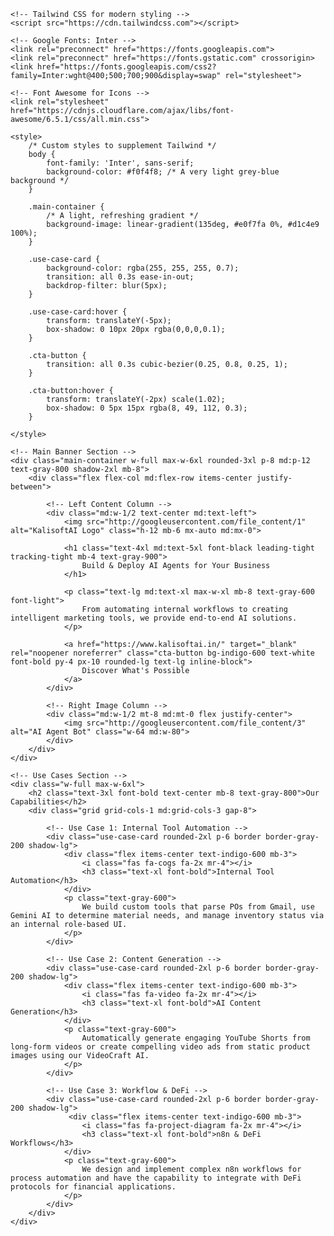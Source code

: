 <!DOCTYPE html>
<html lang="en">
<head>
    <meta charset="UTF-8">
    <meta name="viewport" content="width=device-width, initial-scale=1.0">
    <title>KaliSoft AI - Intelligent Automation</title>
    
    <!-- Tailwind CSS for modern styling -->
    <script src="https://cdn.tailwindcss.com"></script>
    
    <!-- Google Fonts: Inter -->
    <link rel="preconnect" href="https://fonts.googleapis.com">
    <link rel="preconnect" href="https://fonts.gstatic.com" crossorigin>
    <link href="https://fonts.googleapis.com/css2?family=Inter:wght@400;500;700;900&display=swap" rel="stylesheet">
    
    <!-- Font Awesome for Icons -->
    <link rel="stylesheet" href="https://cdnjs.cloudflare.com/ajax/libs/font-awesome/6.5.1/css/all.min.css">

    <style>
        /* Custom styles to supplement Tailwind */
        body {
            font-family: 'Inter', sans-serif;
            background-color: #f0f4f8; /* A very light grey-blue background */
        }

        .main-container {
            /* A light, refreshing gradient */
            background-image: linear-gradient(135deg, #e0f7fa 0%, #d1c4e9 100%);
        }
        
        .use-case-card {
            background-color: rgba(255, 255, 255, 0.7);
            transition: all 0.3s ease-in-out;
            backdrop-filter: blur(5px);
        }

        .use-case-card:hover {
            transform: translateY(-5px);
            box-shadow: 0 10px 20px rgba(0,0,0,0.1);
        }
        
        .cta-button {
            transition: all 0.3s cubic-bezier(0.25, 0.8, 0.25, 1);
        }

        .cta-button:hover {
            transform: translateY(-2px) scale(1.02);
            box-shadow: 0 5px 15px rgba(8, 49, 112, 0.3);
        }

    </style>
</head>
<body class="flex flex-col items-center justify-center min-h-screen p-4 md:p-8">

    <!-- Main Banner Section -->
    <div class="main-container w-full max-w-6xl rounded-3xl p-8 md:p-12 text-gray-800 shadow-2xl mb-8">
        <div class="flex flex-col md:flex-row items-center justify-between">
            
            <!-- Left Content Column -->
            <div class="md:w-1/2 text-center md:text-left">
                <img src="http://googleusercontent.com/file_content/1" alt="KalisoftAI Logo" class="h-12 mb-6 mx-auto md:mx-0">
                
                <h1 class="text-4xl md:text-5xl font-black leading-tight tracking-tight mb-4 text-gray-900">
                    Build & Deploy AI Agents for Your Business
                </h1>

                <p class="text-lg md:text-xl max-w-xl mb-8 text-gray-600 font-light">
                    From automating internal workflows to creating intelligent marketing tools, we provide end-to-end AI solutions.
                </p>

                <a href="https://www.kalisoftai.in/" target="_blank" rel="noopener noreferrer" class="cta-button bg-indigo-600 text-white font-bold py-4 px-10 rounded-lg text-lg inline-block">
                    Discover What's Possible
                </a>
            </div>

            <!-- Right Image Column -->
            <div class="md:w-1/2 mt-8 md:mt-0 flex justify-center">
                <img src="http://googleusercontent.com/file_content/3" alt="AI Agent Bot" class="w-64 md:w-80">
            </div>
        </div>
    </div>

    <!-- Use Cases Section -->
    <div class="w-full max-w-6xl">
        <h2 class="text-3xl font-bold text-center mb-8 text-gray-800">Our Capabilities</h2>
        <div class="grid grid-cols-1 md:grid-cols-3 gap-8">
            
            <!-- Use Case 1: Internal Tool Automation -->
            <div class="use-case-card rounded-2xl p-6 border border-gray-200 shadow-lg">
                <div class="flex items-center text-indigo-600 mb-3">
                    <i class="fas fa-cogs fa-2x mr-4"></i>
                    <h3 class="text-xl font-bold">Internal Tool Automation</h3>
                </div>
                <p class="text-gray-600">
                    We build custom tools that parse POs from Gmail, use Gemini AI to determine material needs, and manage inventory status via an internal role-based UI.
                </p>
            </div>

            <!-- Use Case 2: Content Generation -->
            <div class="use-case-card rounded-2xl p-6 border border-gray-200 shadow-lg">
                <div class="flex items-center text-indigo-600 mb-3">
                    <i class="fas fa-video fa-2x mr-4"></i>
                    <h3 class="text-xl font-bold">AI Content Generation</h3>
                </div>
                <p class="text-gray-600">
                    Automatically generate engaging YouTube Shorts from long-form videos or create compelling video ads from static product images using our VideoCraft AI.
                </p>
            </div>

            <!-- Use Case 3: Workflow & DeFi -->
            <div class="use-case-card rounded-2xl p-6 border border-gray-200 shadow-lg">
                 <div class="flex items-center text-indigo-600 mb-3">
                    <i class="fas fa-project-diagram fa-2x mr-4"></i>
                    <h3 class="text-xl font-bold">n8n & DeFi Workflows</h3>
                </div>
                <p class="text-gray-600">
                    We design and implement complex n8n workflows for process automation and have the capability to integrate with DeFi protocols for financial applications.
                </p>
            </div>
        </div>
    </div>

</body>
</html>
